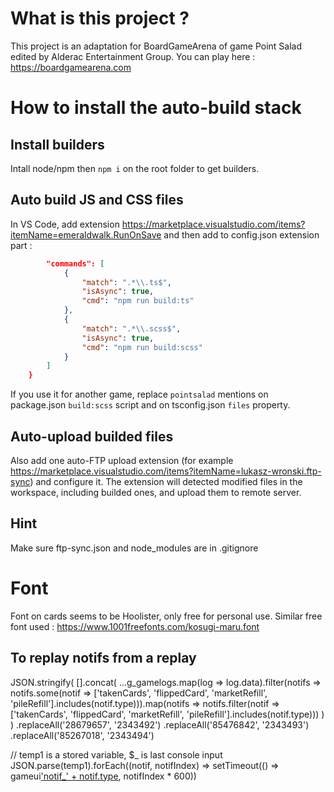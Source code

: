 # What is this project ? 
This project is an adaptation for BoardGameArena of game Point Salad edited by Alderac Entertainment Group.
You can play here : https://boardgamearena.com

# How to install the auto-build stack

## Install builders
Intall node/npm then `npm i` on the root folder to get builders.

## Auto build JS and CSS files
In VS Code, add extension https://marketplace.visualstudio.com/items?itemName=emeraldwalk.RunOnSave and then add to config.json extension part :
```json
        "commands": [
            {
                "match": ".*\\.ts$",
                "isAsync": true,
                "cmd": "npm run build:ts"
            },
            {
                "match": ".*\\.scss$",
                "isAsync": true,
                "cmd": "npm run build:scss"
            }
        ]
    }
```
If you use it for another game, replace `pointsalad` mentions on package.json `build:scss` script and on tsconfig.json `files` property.

## Auto-upload builded files
Also add one auto-FTP upload extension (for example https://marketplace.visualstudio.com/items?itemName=lukasz-wronski.ftp-sync) and configure it. The extension will detected modified files in the workspace, including builded ones, and upload them to remote server.

## Hint
Make sure ftp-sync.json and node_modules are in .gitignore

# Font
Font on cards seems to be Hoolister, only free for personal use.
Similar free font used : https://www.1001freefonts.com/kosugi-maru.font

## To replay notifs from a replay

JSON.stringify(
    [].concat(
        ...g_gamelogs.map(log => log.data).filter(notifs => notifs.some(notif => ['takenCards', 'flippedCard', 'marketRefill', 'pileRefill'].includes(notif.type))).map(notifs => notifs.filter(notif => ['takenCards', 'flippedCard', 'marketRefill', 'pileRefill'].includes(notif.type)))
    )
)
.replaceAll('28679657', '2343492')
.replaceAll('85476842', '2343493')
.replaceAll('85267018', '2343494')

// temp1 is a stored variable, $_ is last console input
JSON.parse(temp1).forEach((notif, notifIndex) => setTimeout(() => gameui['notif_' + notif.type](notif), notifIndex * 600))
